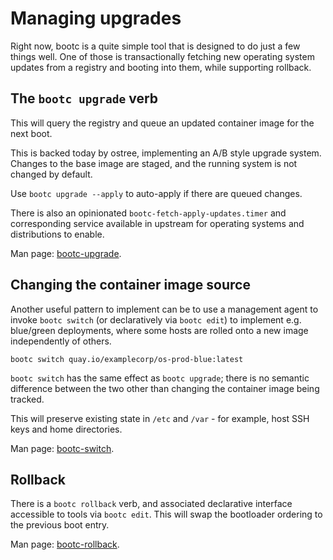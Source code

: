 # Managing upgrades

Right now, bootc is a quite simple tool that is designed to do just
a few things well.  One of those is transactionally fetching new operating system
updates from a registry and booting into them, while supporting rollback.

## The `bootc upgrade` verb

This will query the registry and queue an updated container image for the next boot.

This is backed today by ostree, implementing an A/B style upgrade system.
Changes to the base image are staged, and the running system is not
changed by default.

Use `bootc upgrade --apply` to auto-apply if there are queued changes.

There is also an opinionated `bootc-fetch-apply-updates.timer` and corresponding
service available in upstream for operating systems and distributions
to enable.

Man page: [bootc-upgrade](man/bootc-upgrade.8.md).

## Changing the container image source

Another useful pattern to implement can be to use a management agent
to invoke `bootc switch` (or declaratively via `bootc edit`)
to implement e.g. blue/green deployments,
where some hosts are rolled onto a new image independently of others.

```shell
bootc switch quay.io/examplecorp/os-prod-blue:latest
```

`bootc switch` has the same effect as `bootc upgrade`; there is no
semantic difference between the two other than changing the
container image being tracked.

This will preserve existing state in `/etc` and `/var` - for example,
host SSH keys and home directories.

Man page: [bootc-switch](man/bootc-switch.8.md).

## Rollback

There is a  `bootc rollback` verb, and associated declarative interface
accessible to tools via `bootc edit`.  This will swap the bootloader
ordering to the previous boot entry.

Man page: [bootc-rollback](man/bootc-rollback.8.md).


